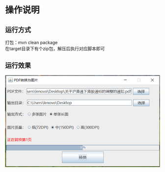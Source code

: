 # 操作说明

## 运行方式
打包：mvn clean package<br/>
在target目录下有个zip包，解压后执行对应脚本即可

## 运行效果
<img src="operate.png" />


